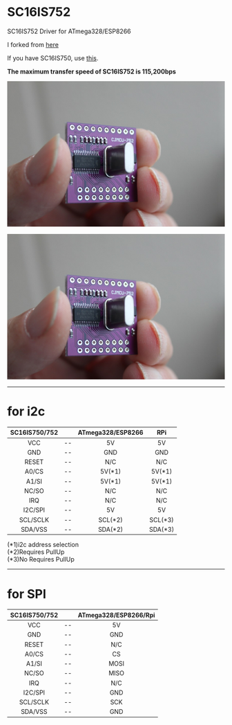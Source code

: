# SC16IS752
SC16IS752 Driver for ATmega328/ESP8266   

I forked from [here](https://github.com/SandboxElectronics/UART_Bridge)   

If you have SC16IS750, use [this](https://github.com/SandboxElectronics/UART_Bridge).

__The maximum transfer speed of SC16IS752 is 115,200bps__

![SC16IS752-2](images/CJMCU-752-top.jpg)

![SC16IS752-1](images/CJMCU-752-top.jpg)

---

# for i2c

|SC16IS750/752||ATmega328/ESP8266|RPi|
|:-:|:-:|:-:|:-:|
|VCC|--|5V|5V|
|GND|--|GND|GND|
|RESET|--|N/C|N/C|
|A0/CS|--|5V(*1)|5V(*1)|
|A1/SI|--|5V(*1)|5V(*1)|
|NC/SO|--|N/C|N/C|
|IRQ|--|N/C|N/C|
|I2C/SPI|--|5V|5V|
|SCL/SCLK|--|SCL(*2)|SCL(*3)|
|SDA/VSS|--|SDA(*2)|SDA(*3)|

(*1)i2c address selection   
(*2)Requires PullUp   
(*3)No Requires PullUp

---

# for SPI

|SC16IS750/752||ATmega328/ESP8266/Rpi|
|:-:|:-:|:-:|
|VCC|--|5V|
|GND|--|GND|
|RESET|--|N/C|
|A0/CS|--|CS|
|A1/SI|--|MOSI|
|NC/SO|--|MISO|
|IRQ|--|N/C|
|I2C/SPI|--|GND|
|SCL/SCLK|--|SCK|
|SDA/VSS|--|GND|

